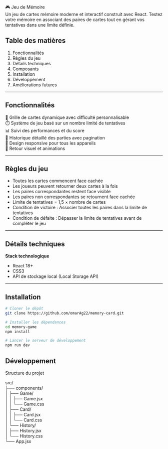 🎮 Jeu de Mémoire  
Un jeu de cartes mémoire moderne et interactif construit avec React. Testez votre mémoire en associant des paires de cartes tout en gérant vos tentatives dans une limite définie.

## Table des matières

1. Fonctionnalités
2. Règles du jeu
3. Détails techniques
4. Composants
5. Installation
6. Développement
7. Améliorations futures

---

## Fonctionnalités

🎲 Grille de cartes dynamique avec difficulté personnalisable  
⏱️ Système de jeu basé sur un nombre limité de tentatives  
📊 Suivi des performances et du score  
📜 Historique détaillé des parties avec pagination  
📱 Design responsive pour tous les appareils  
🎨 Retour visuel et animations

---

## Règles du jeu

- Toutes les cartes commencent face cachée
- Les joueurs peuvent retourner deux cartes à la fois
- Les paires correspondantes restent face visible
- Les paires non correspondantes se retournent face cachée
- Limite de tentatives = 1,5 × nombre de cartes
- Condition de victoire : Associer toutes les paires dans la limite de tentatives
- Condition de défaite : Dépasser la limite de tentatives avant de compléter le jeu

---

## Détails techniques

**Stack technologique**

- React 18+
- CSS3
- API de stockage local (Local Storage API)

---

## Installation

```bash
# Cloner le dépôt
git clone https://github.com/omarAg22/memory-card.git

# Installer les dépendances
cd memory-game
npm install

# Lancer le serveur de développement
npm run dev
```

## Développement

Structure du projet

src/  
├── components/  
│ ├── Game/  
│ │ ├── Game.jsx  
│ │ └── Game.css  
│ ├── Card/  
│ │ ├── Card.jsx  
│ │ └── Card.css  
│ └── History/  
│ ├── History.jsx  
│ └── History.css  
└── App.jsx
